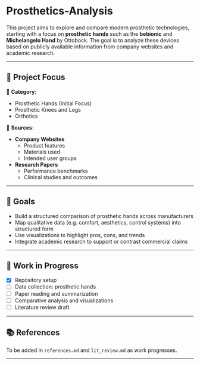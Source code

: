 # Prosthetics-Analysis
This project aims to explore and compare modern prosthetic technologies, starting with a focus on **prosthetic hands** such as the **bebionic** and **Michelangelo Hand** by Ottobock. The goal is to analyze these devices based on publicly available information from company websites and academic research.

---

## 🧠 Project Focus

🔹 **Category**:  
- Prosthetic Hands (Initial Focus)  
- Prosthetic Knees and Legs 
- Orthotics

🔹 **Sources**:  
- **Company Websites**  
  - Product features  
  - Materials used  
  - Intended user groups  
- **Research Papers**  
  - Performance benchmarks  
  - Clinical studies and outcomes

---

## 📌 Goals

- Build a structured comparison of prosthetic hands across manufacturers
- Map qualitative data (e.g. comfort, aesthetics, control systems) into structured form
- Use visualizations to highlight pros, cons, and trends
- Integrate academic research to support or contrast commercial claims

---

## 🚧 Work in Progress

- [x] Repository setup  
- [ ] Data collection: prosthetic hands  
- [ ] Paper reading and summarization  
- [ ] Comparative analysis and visualizations  
- [ ] Literature review draft

---

## 📚 References

To be added in `references.md` and `lit_review.md` as work progresses.

---






